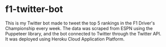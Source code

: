 # f1-twitter-bot

This is my Twitter bot made to tweet the top 5 rankings in the F1 Driver's Championship every week. The data was scraped from ESPN using the Puppeteer library, and the bot connected to Twitter through the Twitter API. It was deployed using Heroku Cloud Application Platform.
